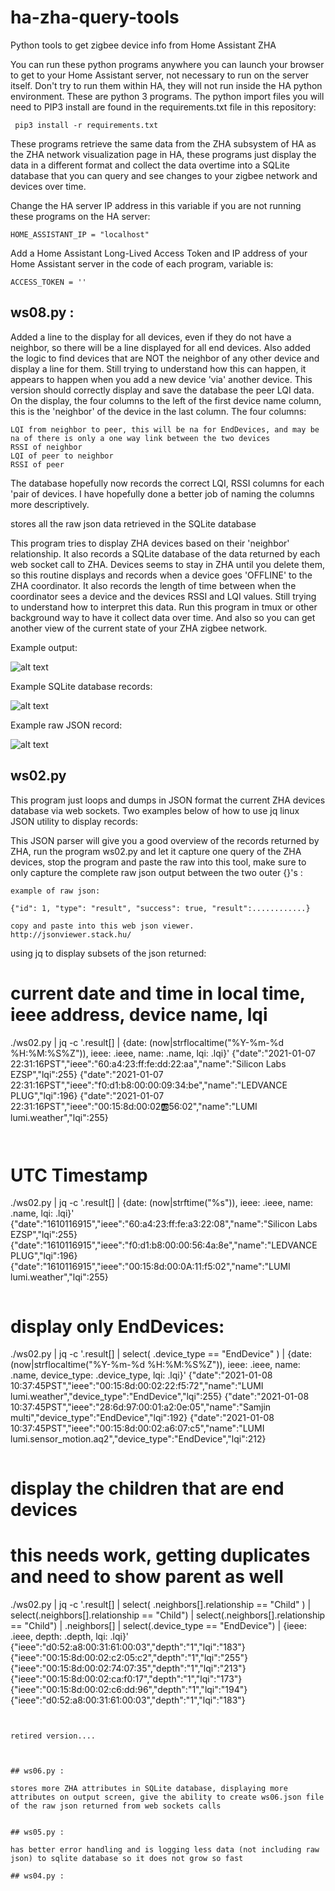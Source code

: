 # ha-zha-query-tools
Python tools to get zigbee device info from Home Assistant ZHA

You can run these python programs anywhere you can launch your browser to get to your Home Assistant server, not necessary to run on the server itself. Don't try to run them within HA, they will not run inside the HA python environment. These are python 3 programs. The python import files you will need to PIP3 install are found in the requirements.txt file in this repository:

```
 pip3 install -r requirements.txt
 ```

These programs retrieve the same data from the ZHA subsystem of HA as the ZHA network visualization page in HA, these programs just display the data in a different format and collect the data overtime into a SQLite database that you can query and see changes to your zigbee network and devices over time.

Change the HA server IP address in this variable if you are not running these programs on the HA server:
```
HOME_ASSISTANT_IP = "localhost"
```
Add a Home Assistant Long-Lived Access Token and IP address of your Home Assistant server in the code of each program, variable is:
```
ACCESS_TOKEN = ''
```

## ws08.py :

Added a line to the display for all devices, even if they do not have a neighbor, so there will be a line displayed for all end devices. Also added the logic to find devices that are NOT the neighbor of any other device and display a line for them. Still trying to understand how this can happen, it appears to happen when you add a new device 'via' another device.
This version should correctly display and save the database the peer LQI data. On the display, the four columns to the left of the first device name column, this is the 'neighbor' of the device in the last column. The four columns:
```
LQI from neighbor to peer, this will be na for EndDevices, and may be na of there is only a one way link between the two devices
RSSI of neighbor
LQI of peer to neighbor
RSSI of peer
```

The database hopefully now records the correct LQI, RSSI columns for each 'pair of devices. I have hopefully done a better job of naming the columns more descriptively.

stores all the raw json data retrieved in the SQLite database

This program tries to display ZHA devices based on their 'neighbor' relationship. It also records a SQLite database of the data returned by each web socket call to ZHA. Devices seems to stay in ZHA until you delete them, so this routine displays and records when a device goes 'OFFLINE' to the ZHA coordinator. It also records the length of time between when the coordinator sees a device and the devices RSSI and LQI values. Still trying to understand how to interpret this data.
Run this program in tmux or other background way to have it collect data over time. And also so you can get another view of the current state of your ZHA zigbee network.


Example output:

![alt text](https://github.com/deepcoder/ha-zha-query-tools/blob/main/ws08-display.png?raw=true)

Example SQLite database records:

![alt text](https://github.com/deepcoder/ha-zha-query-tools/blob/main/ws07-database.png?raw=true)

Example raw JSON record:

![alt text](https://github.com/deepcoder/ha-zha-query-tools/blob/main/ws06-json.png?raw=true)

## ws02.py

This program just loops and dumps in JSON format the current ZHA devices database via web sockets. Two examples below of how to use jq linux JSON utility to display records:

This JSON parser will give you a good overview of the records returned by ZHA, run the program ws02.py and let it capture one query of the ZHA devices, stop the program and paste the raw into this tool, make sure to only capture the complete raw json output between the two outer {}'s :

```
example of raw json:

{"id": 1, "type": "result", "success": true, "result":............}

copy and paste into this web json viewer.
http://jsonviewer.stack.hu/

```

using jq to display subsets of the json returned:

# current date and time in local time, ieee address, device name, lqi
./ws02.py | jq -c '.result[] | {date: (now|strflocaltime("%Y-%m-%d %H:%M:%S%Z")), ieee: .ieee, name: .name, lqi: .lqi}'
{"date":"2021-01-07 22:31:16PST","ieee":"60:a4:23:ff:fe:dd:22:aa","name":"Silicon Labs EZSP","lqi":255}
{"date":"2021-01-07 22:31:16PST","ieee":"f0:d1:b8:00:00:09:34:be","name":"LEDVANCE PLUG","lqi":196}
{"date":"2021-01-07 22:31:16PST","ieee":"00:15:8d:00:02:ab:56:02","name":"LUMI lumi.weather","lqi":255}
```


```
# UTC Timestamp
./ws02.py | jq -c '.result[] | {date: (now|strftime("%s")), ieee: .ieee, name: .name, lqi: .lqi}'
{"date":"1610116915","ieee":"60:a4:23:ff:fe:a3:22:08","name":"Silicon Labs EZSP","lqi":255}
{"date":"1610116915","ieee":"f0:d1:b8:00:00:56:4a:8e","name":"LEDVANCE PLUG","lqi":196}
{"date":"1610116915","ieee":"00:15:8d:00:0A:11:f5:02","name":"LUMI lumi.weather","lqi":255}
```

```
# display only EndDevices:
./ws02.py | jq -c '.result[]  | select( .device_type == "EndDevice" )  | {date: (now|strflocaltime("%Y-%m-%d %H:%M:%S%Z")), ieee: .ieee, name: .name, device_type: .device_type, lqi: .lqi}'
{"date":"2021-01-08 10:37:45PST","ieee":"00:15:8d:00:02:22:f5:72","name":"LUMI lumi.weather","device_type":"EndDevice","lqi":255}
{"date":"2021-01-08 10:37:45PST","ieee":"28:6d:97:00:01:a2:0e:05","name":"Samjin multi","device_type":"EndDevice","lqi":192}
{"date":"2021-01-08 10:37:45PST","ieee":"00:15:8d:00:02:a6:07:c5","name":"LUMI lumi.sensor_motion.aq2","device_type":"EndDevice","lqi":212}
```

```
# display the children that are end devices
# this needs work, getting duplicates and need to show parent as well
./ws02.py | jq -c '.result[]  |
select( .neighbors[].relationship == "Child" )  |
select(.neighbors[].relationship == "Child") |
select(.neighbors[].relationship == "Child") | .neighbors[] | select(.device_type == "EndDevice") | {ieee: .ieee, depth: .depth, lqi: .lqi}'
{"ieee":"d0:52:a8:00:31:61:00:03","depth":"1","lqi":"183"}
{"ieee":"00:15:8d:00:02:c2:05:c2","depth":"1","lqi":"255"}
{"ieee":"00:15:8d:00:02:74:07:35","depth":"1","lqi":"213"}
{"ieee":"00:15:8d:00:02:ca:f0:17","depth":"1","lqi":"173"}
{"ieee":"00:15:8d:00:02:c6:dd:96","depth":"1","lqi":"194"}
{"ieee":"d0:52:a8:00:31:61:00:03","depth":"1","lqi":"183"}

```


retired version....



## ws06.py :

stores more ZHA attributes in SQLite database, displaying more attributes on output screen, give the ability to create ws06.json file of the raw json returned from web sockets calls


## ws05.py :

has better error handling and is logging less data (not including raw json) to sqlite database so it does not grow so fast

## ws04.py :


